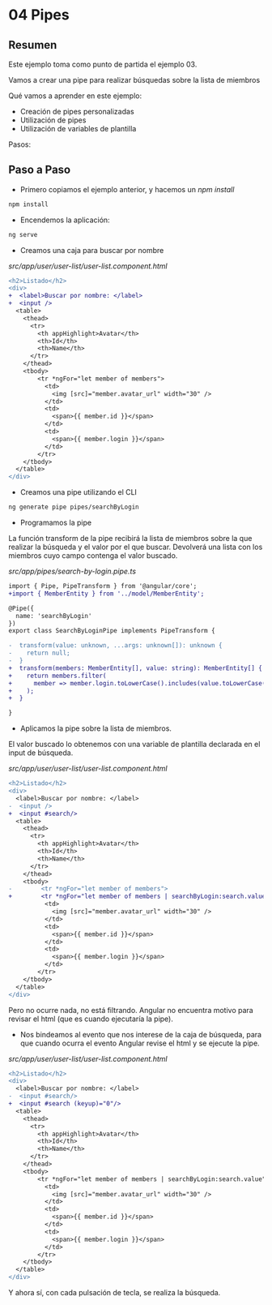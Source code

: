 # 04 Pipes

## Resumen

Este ejemplo toma como punto de partida el ejemplo 03.

Vamos a crear una pipe para realizar búsquedas sobre la lista de miembros

Qué vamos a aprender en este ejemplo:

- Creación de pipes personalizadas
- Utilización de pipes
- Utilización de variables de plantilla

Pasos:

## Paso a Paso

- Primero copiamos el ejemplo anterior, y hacemos un _npm install_

```bash
npm install
```

- Encendemos la aplicación:

```bash
ng serve
```

- Creamos una caja para buscar por nombre

_src/app/user/user-list/user-list.component.html_

```diff
<h2>Listado</h2>
<div>
+  <label>Buscar por nombre: </label>
+  <input />
  <table>
    <thead>
      <tr>
        <th appHighlight>Avatar</th>
        <th>Id</th>
        <th>Name</th>
      </tr>
    </thead>
    <tbody>
        <tr *ngFor="let member of members">
          <td>
            <img [src]="member.avatar_url" width="30" />
          </td>
          <td>
            <span>{{ member.id }}</span>
          </td>
          <td>
            <span>{{ member.login }}</span>
          </td>
        </tr>
    </tbody>
  </table>
</div>
```

- Creamos una pipe utilizando el CLI

```bash
ng generate pipe pipes/searchByLogin
```

- Programamos la pipe

La función transform de la pipe recibirá la lista de miembros sobre la que realizar la búsqueda y el valor por el que buscar. Devolverá una lista con los miembros cuyo campo contenga el valor buscado.

_src/app/pipes/search-by-login.pipe.ts_

```diff
import { Pipe, PipeTransform } from '@angular/core';
+import { MemberEntity } from '../model/MemberEntity';

@Pipe({
  name: 'searchByLogin'
})
export class SearchByLoginPipe implements PipeTransform {

-  transform(value: unknown, ...args: unknown[]): unknown {
-    return null;
-  }
+  transform(members: MemberEntity[], value: string): MemberEntity[] {
+    return members.filter(
+      member => member.login.toLowerCase().includes(value.toLowerCase())
+    );
+  }

}
```

- Aplicamos la pipe sobre la lista de miembros.

El valor buscado lo obtenemos con una variable de plantilla declarada en el input de búsqueda.

_src/app/user/user-list/user-list.component.html_

```diff
<h2>Listado</h2>
<div>
  <label>Buscar por nombre: </label>
-  <input />
+  <input #search/>
  <table>
    <thead>
      <tr>
        <th appHighlight>Avatar</th>
        <th>Id</th>
        <th>Name</th>
      </tr>
    </thead>
    <tbody>
-        <tr *ngFor="let member of members">
+        <tr *ngFor="let member of members | searchByLogin:search.value ">
          <td>
            <img [src]="member.avatar_url" width="30" />
          </td>
          <td>
            <span>{{ member.id }}</span>
          </td>
          <td>
            <span>{{ member.login }}</span>
          </td>
        </tr>
    </tbody>
  </table>
</div>
```

Pero no ocurre nada, no está filtrando. Angular no encuentra motivo para revisar el html (que es cuando ejecutaría la pipe). 

- Nos bindeamos al evento que nos interese de la caja de búsqueda, para que cuando ocurra el evento Angular revise el html y se ejecute la pipe.

_src/app/user/user-list/user-list.component.html_

```diff
<h2>Listado</h2>
<div>
  <label>Buscar por nombre: </label>
-  <input #search/>
+  <input #search (keyup)="0"/>
  <table>
    <thead>
      <tr>
        <th appHighlight>Avatar</th>
        <th>Id</th>
        <th>Name</th>
      </tr>
    </thead>
    <tbody>
        <tr *ngFor="let member of members | searchByLogin:search.value">
          <td>
            <img [src]="member.avatar_url" width="30" />
          </td>
          <td>
            <span>{{ member.id }}</span>
          </td>
          <td>
            <span>{{ member.login }}</span>
          </td>
        </tr>
    </tbody>
  </table>
</div>
```

Y ahora sí, con cada pulsación de tecla, se realiza la búsqueda.
